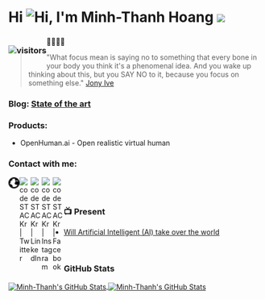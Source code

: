 # Hi <img src='https://qpluspicture.oss-cn-beijing.aliyuncs.com/6LjjQA/Hi.gif' alt='Hi' width="24"/>, I'm Minh-Thanh Hoang <img src="https://media.giphy.com/media/WUlplcMpOCEmTGBtBW/giphy.gif" width="30"> 

### <p style="float:left"><img src="https://visitor-badge.glitch.me/badge?page_id=hmthanh.hmthanh" alt="visitors"></p>

🤗🤗🤗🤗 

<!-- > Continuous improvement is better than delayed perfection. Mark Twain -->

> "What focus mean is saying no to something that every bone in your body you think it's a phenomenal idea.
> And you wake up thinking about this, but you SAY NO to it, because you focus on something else."
[Jony Ive](https://youtu.be/2oksetv3i90?t=86)


### Blog: [State of the art](https://hmthanh.github.io/blog/)

### Products: 

* OpenHuman.ai - Open realistic virtual human

### Contact with me:

[<img align="left" alt="dataalliance.io" width="22px" src="https://raw.githubusercontent.com/iconic/open-iconic/master/svg/globe.svg" />][website]
[<img align="left" alt="codeSTACKr | Twitter" width="22px" src="https://cdn.jsdelivr.net/npm/simple-icons@v3/icons/twitter.svg" />][twitter]
[<img align="left" alt="codeSTACKr | LinkedIn" width="22px" src="https://cdn.jsdelivr.net/npm/simple-icons@v3/icons/linkedin.svg" />][linkedin]
[<img align="left" alt="codeSTACKr | Instagram" width="22px" src="https://cdn.jsdelivr.net/npm/simple-icons@v3/icons/instagram.svg" />][instagram]
[<img align="left" alt="codeSTACKr | Facebook" width="22px" src="https://cdn.jsdelivr.net/npm/simple-icons@v3/icons/facebook.svg" />][facebook]

[website]: https://hmthanh.github.io
[twitter]: https://twitter.com/hmthanhgm
[linkedin]: https://www.linkedin.com/in/hmthanh
[instagram]: https://www.instagram.com/hmthanhgm
[facebook]: https://www.facebook.com/hmthanhgm

<!--**hmthanh/hmthanh** is a  repository because its `README.md` (this file) appears on your GitHub profile.-->
<br />

<!-- ### Languages and Tools :
<img align="left" alt="VSVim" width="69px" src="https://raw.githubusercontent.com/hmthanh/hmthanh/master/imgs/vsvim.png" />
<img align="left" alt="Python" width="26px" src="https://upload.wikimedia.org/wikipedia/commons/thumb/c/c3/Python-logo-notext.svg/600px-Python-logo-notext.svg.png" />
<img align="left" alt="Jupyter" width="26px" src="https://upload.wikimedia.org/wikipedia/commons/thumb/3/38/Jupyter_logo.svg/1200px-Jupyter_logo.svg.png" />
<img align="left" alt="Terminal" width="26px" src="https://e7.pngegg.com/pngimages/1008/422/png-clipart-round-greater-than-and-minus-illustratuion-brand-logo-circle-terminal-logo-linux.png" />
<img align="left" alt="SQL" width="26px" src="https://raw.githubusercontent.com/github/explore/80688e429a7d4ef2fca1e82350fe8e3517d3494d/topics/sql/sql.png" />
<img align="left" alt="MySQL" width="26px" src="https://raw.githubusercontent.com/github/explore/80688e429a7d4ef2fca1e82350fe8e3517d3494d/topics/mysql/mysql.png" />
<img align="left" alt="Git" width="26px" src="https://raw.githubusercontent.com/github/explore/80688e429a7d4ef2fca1e82350fe8e3517d3494d/topics/git/git.png" />
<img align="left" alt="GitHub" width="26px" src="https://raw.githubusercontent.com/github/explore/78df643247d429f6cc873026c0622819ad797942/topics/github/github.png" /> -->

<br />

### 📺 Present

- [Will Artificial Intelligent (AI) take over the world](https://slides.com/hoangminhthanh/will-ai)

<br />
<!-- ✨ _Sleep for dreaming, life for working_ ✨--!>

<!-- 
### 📺 Latest YouTube Videos
- [Creating Music with GPT-3 - Will this change the Music Industry?](https://www.youtube.com/watch?v=2khIVv8wNgM)
- [Using GPT-3 to write Medium Articles](https://www.youtube.com/watch?v=KSj8w1x8ytE)
- [GPT-3 Example - Cover Letter Generator - inc Model/Code Walkthrough](https://www.youtube.com/watch?v=BmGgd7IXaCQ)
- [Is the Machine Learning Engineer Nanodegree from Udacity worth it?](https://www.youtube.com/watch?v=PH4cGOIYLHk)
- [Create Song Lyrics using a Nerual Network (RNN/textgenrnn)](https://www.youtube.com/watch?v=kAAg27SQme4)
-->
<!-- 
Here are some ideas to get you started:

- 🔭 I’m currently working on Machine Learning, Deep Learning
- 🌱 I’m currently learning Knowledge Graph
- 👯 I’m looking to collaborate on ...
- 🤔 I’m looking for help with ...
- 💬 Ask me about ...
- 📫 How to reach me: ...
- 😄 Pronouns: ...
- ⚡ Fun fact: ...
-->

### GitHub Stats

<a href="https://github.com/hmthanh/hmthanh">
  <img align="center" src="https://github-readme-stats.vercel.app/api/top-langs/?username=hmthanh&line_height=27&hide=javascript,java,html,tsql,asp.net,c#,Cuda&title_color=000000&text_color=000000&icon_color=000000&bg_color=ffffff" alt="Minh-Thanh's GitHub Stats"/>
</a>
<a href="https://github.com/hmthanh/hmthanh">
  <img align="center" src="https://github-readme-stats.vercel.app/api?username=hmthanh&show_icons=true&line_height=27&count_private=true&title_color=000000&text_color=000000&icon_color=000000&bg_color=ffffff" alt="Minh-Thanh's GitHub Stats" />
</a>
